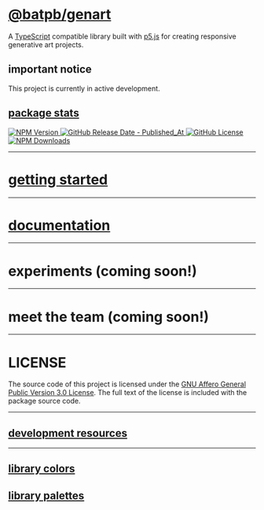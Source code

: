 # <a href="https://www.npmjs.com/package/@batpb/genart" target="_blank" rel="noopener noreferrer">@batpb/genart</a>

A
<a href="https://www.typescriptlang.org/" target="_blank" rel="noopener noreferrer">TypeScript</a>
compatible library
built with
<a href="https://p5js.org/" target="_blank" rel="noopener noreferrer">p5.js</a>
for creating responsive generative art projects.

## important notice

This project is currently in active development.

## [package stats](./package-stats.md)

<a href="https://www.npmjs.com/package/@batpb/genart" target="_blank" rel="noopener noreferrer">![NPM Version](https://img.shields.io/npm/v/%40batpb%2Fgenart)
![GitHub Release Date - Published_At](https://img.shields.io/github/release-date/brittni-and-the-polar-bear/genart)
![GitHub License](https://img.shields.io/github/license/brittni-and-the-polar-bear/genart)
![NPM Downloads](https://img.shields.io/npm/dw/%40batpb%2Fgenart)</a>

----

# [getting started](./getting-started.md)

----

# [documentation](./doc/index.html)

----

# experiments (coming soon!)

----

# meet the team (coming soon!)

----

# LICENSE

The source code of this project is licensed under the 
<a href="https://www.gnu.org/licenses/agpl-3.0.en.html" target="_blank" rel="noopener noreferrer">GNU Affero General Public Version 3.0 License</a>.
The full text of the license is included with the package source code.

----

## [development resources](./resources.md)

----

## [library colors](./colors/all-colors.md)

## [library palettes](./palettes/all-palettes_one-page.md)
